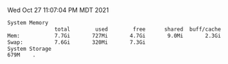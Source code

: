 Wed Oct 27 11:07:04 PM MDT 2021
```bash
System Memory
               total        used        free      shared  buff/cache   available
Mem:           7.7Gi       727Mi       4.7Gi       9.0Mi       2.3Gi       6.6Gi
Swap:          7.6Gi       320Mi       7.3Gi
System Storage
679M	.
```
